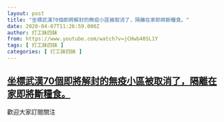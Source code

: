 ```yaml
---
layout: post
title: "坐標武漢70個即將解封的無疫小區被取消了，隔離在家即將斷糧食。"
date: 2020-04-07T11:26:59.000Z
author: 打工妹四妹
from: https://www.youtube.com/watch?v=jCHwb40SL1Y
tags: [ 打工妹四妹 ]
categories: [ 打工妹四妹 ]
---
```

<!--1586258819000-->
[坐標武漢70個即將解封的無疫小區被取消了，隔離在家即將斷糧食。](https://www.youtube.com/watch?v=jCHwb40SL1Y)
------

<div>
歡迎大家訂閱關注
</div>

